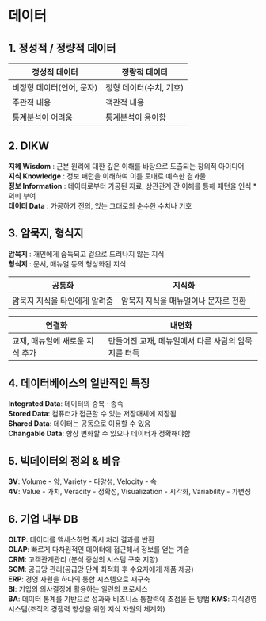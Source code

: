 # 데이터

## 1. 정성적 / 정량적 데이터

|정성적 데이터|정량적 데이터|
|--|--|
|비정형 데이터(언어, 문자)|정형 데이터(수치, 기호)|
|주관적 내용|객관적 내용|
|통계분석이 어려움|통계분석이 용이함|

## 2. DIKW

**지혜 Wisdom** : 근본 원리에 대한 깊은 이해를 바탕으로 도출되는 창의적 아이디어  
**지식 Knowledge** : 정보 패턴을 이해하여 이를 토대로 예측한 결과물  
**정보 Information** : 데이터로부터 가공된 자료, 상관관계 간 이해를 통해 패턴을 인식 * 의미 부여  
**데이터 Data** : 가공하기 전의, 있는 그대로의 순수한 수치나 기호  

## 3. 암묵지, 형식지

**암묵지** : 개인에게 습득되고 겉으로 드러나지 않는 지식  
**형식지** : 문서, 매뉴얼 등의 형상화된 지식

|공통화|지식화|
|--|--|
|암묵지 지식을 타인에게 알려줌|암묵지 지식을 매뉴얼이나 문자로 전환|

|연결화|내면화|
|--|--|
|교재, 매뉴얼에 새로운 지식 추가|만들어진 교재, 메뉴얼에서 다른 사람의 암묵지를 터득|

## 4. 데이터베이스의 일반적인 특징

**Integrated Data**: 데이터의 중복 · 종속  
**Stored Data**: 컴퓨터가 접근할 수 있는 저장매체에 저장됨  
**Shared Data**: 데이터는 공동으로 이용할 수 있음  
**Changable Data**: 항상 변화할 수 있으나 데이터가 정확해야함   

## 5. 빅데이터의 정의 & 비유

**3V**: Volume - 양, Variety - 다양성, Velocity - 속  
**4V**: Value - 가치, Veracity - 정확성, Visualization - 시각화, Variability - 가변성  

## 6. 기업 내부 DB

**OLTP**: 데이터를 액세스하면 즉시 처리 결과를 반환   
**OLAP**: 빠르게 다차원적인 데이터에 접근해서 정보를 얻는 기술   
**CRM**: 고객관계관리 (분석 중심의 시스템 구축 지향)  
**SCM**: 공급망 관리(공급망 단계 최적화 후 수요자에게 제품 제공)  
**ERP**: 경영 자원을 하나의 통합 시스템으로 재구축  
**BI**: 기업의 의사결정에 활용하는 일련의 프로세스  
**BA**: 데이터 통계를 기반으로 성과와 비즈니스 통찰력에 초점을 둔 방법
**KMS**: 지식경영시스템(조직의 경쟁력 향상을 위한 지식 자원의 체계화)
